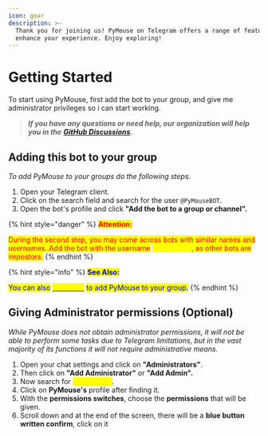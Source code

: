 ```yaml
---
icon: gear
description: >-
  Thank you for joining us! PyMouse on Telegram offers a range of features to
  enhance your experience. Enjoy exploring!
---
```


# Getting Started

To start using PyMouse, first add the bot to your group, and give me administrator privileges so i can start working.

> _**If you have any questions or need help, our organization will help you in the**_ [_**GitHub Discussions**_](https://github.com/BubbalooTeam/PyMouse/discussions)_**.**_



## Adding this bot to your group

_To add PyMouse to your groups do the following steps._

1. Open your Telegram client.
2. Click on the search field and search for the user `@PyMouseBOT`.
3. Open the bot's profile and click **"Add the bot to a group or channel".**

{% hint style="danger" %}
<mark style="color:red;">**Attention:**</mark>

<mark style="color:red;">During the second step, you may come across bots with similar names and usernames. Add the bot with the username</mark> <mark style="color:yellow;">`@PyMouseBot`</mark><mark style="color:red;">, as other bots are impostors.</mark>
{% endhint %}



{% hint style="info" %}
<mark style="color:blue;">**See Also:**</mark>

<mark style="color:blue;">You can also</mark> [<mark style="color:yellow;">click here</mark>](https://t.me/PyMouseBOT?startgroup=true) <mark style="color:blue;">to add PyMouse to your group.</mark>
{% endhint %}



## Giving Administrator permissions (Optional)

_While PyMouse does not obtain administrator permissions, it will not be able to perform some tasks due to Telegram limitations, but in the vast majority of its functions it will not require administrative means._

1. Open your chat settings and click on **"Administrators"**.
2. Then click on **"Add Administrator"** or **"Add Admin".**
3. Now search for <mark style="color:yellow;">`@PyMouseBOT`</mark>.
4. Click on **PyMouse's** profile after finding it.
5. With the **permissions switches**, choose the **permissions** that will be given.
6. Scroll down and at the end of the screen, there will be a **blue button written confirm**, click on it
